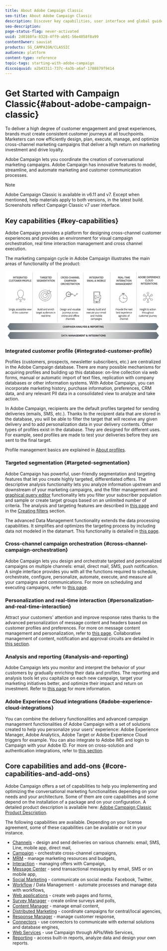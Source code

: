 ```yaml
---
title: About Adobe Campaign Classic
seo-title: About Adobe Campaign Classic
description: Discover key capabilities, user interface and global guidelines.
seo-description: 
page-status-flag: never-activated
uuid: 2d0160fa-8328-4ff9-ab91-56e4058f8a99
contentOwner: sauviat
products: SG_CAMPAIGN/CLASSIC
audience: platform
content-type: reference
topic-tags: starting-with-adobe-campaign
discoiquuid: a2b43311-737c-4a3b-a6af-1788879f9414
---
```


# Get Started with Campaign Classic{#about-adobe-campaign-classic}

To deliver a high degree of customer engagement and great experiences, brands must create consistent customer journeys at all touchpoints. Marketers can now efficiently design, plan, execute, manage, and optimize cross-channel marketing campaigns that deliver a high return on marketing investment and drive loyalty.

Adobe Campaign lets you coordinate the creation of conversational marketing campaigns. Adobe Campaign has innovative features to model, streamline, and automate marketing and customer communication processes.

>[!NOTE]
>
>Adobe Campaign Classic is available in v6.11 and v7. Except when mentioned, help materials apply to both versions, in the latest build. Screenshots reflect Campaign Classic v7 user interface.

## Key capabilities {#key-capabilities}

Adobe Campaign provides a platform for designing cross-channel customer experiences and provides an environment for visual campaign orchestration, real time interaction management and cross channel execution.

The marketing campaign cycle in Adobe Campaign illustrates the main areas of functionality of the product:

![](assets/d_ncs_user_emarketing.png)

### Integrated customer profile {#integrated-customer-profile}

Profiles (customers, prospects, newsletter subscribers, etc.) are centralized in the Adobe Campaign database. There are many possible mechanisms for acquiring profiles and building up this database: on-line collection via web forms, manual or automatic import of text files, replication with company databases or other information systems. With Adobe Campaign, you can incorporate marketing history, purchase information, preferences, CRM data, and any relevant PII data in a consolidated view to analyze and take action.

In Adobe Campaign, recipients are the default profiles targeted for sending deliveries (emails, SMS, etc.). Thanks to the recipient data that are stored in the database, you will be able to filter the target that will receive any given delivery and to add personalization data in your delivery contents. Other types of profiles exist in the database. They are designed for different uses. For example, seed profiles are made to test your deliveries before they are sent to the final target.

Profile management basics are explained in [About profiles](../../platform/using/about-profiles.md).

### Targeted segmentation {#targeted-segmentation}

Adobe Campaign has powerful, user-friendly segmentation and targeting features that let you create highly targeted, differentiated offers. The descriptive analysis functionality lets you analyze information upstream and downstream of your marketing campaigns, and the filter management and [graphical query editor](../../platform/using/about-queries-in-campaign.md) functionality lets you filter your subscriber population and sample or create target groups based on an unlimited number of criteria. The analysis and targeting features are described in [this page](../../reporting/using/about-descriptive-analysis.md) and in the [Creating filters](../../platform/using/creating-filters.md) section.

The advanced Data Management functionality extends the data processing capabilities. It simplifies and optimizes the targeting process by including data not modeled in the datamart. This functionality is detailed in [this page](../../workflow/using/targeting-data.md#data-management).

### Cross-channel campaign orchestration {#cross-channel-campaign-orchestration}

Adobe Campaign lets you design and orchestrate targeted and personalized campaigns on multiple channels: email, direct mail, SMS, push notification. A single interface provides you with all the functions required to schedule, orchestrate, configure, personalize, automate, execute, and measure all your campaigns and communications. For more on scheduling and executing campaigns, refer to [this page](../../campaign/using/setting-up-marketing-campaigns.md).

### Personalization and real-time interaction {#personalization-and-real-time-interaction}

Attract your customers' attention and improve response rates thanks to the advanced personalization of message content and headers based on customer profiles and preferences. For more on message content management and personalization, refer to [this page](../../delivery/using/about-personalization.md). Collaborative management of content, notification and approval circuits are detailed in [this section](../../campaign/using/about-marketing-resource-management.md).

### Analysis and reporting {#analysis-and-reporting}

Adobe Campaign lets you monitor and interpret the behavior of your customers by gradually enriching their data and profiles. The reporting and analysis tools let you capitalize on each new campaign, target your marketing initiatives better, and optimize their impact and return on investment. Refer to [this page](../../reporting/using/delivery-reports.md) for more information.

### Adobe Experience Cloud integrations {#adobe-experience-cloud-integrations}

You can combine the delivery functionalities and advanced campaign management functionalities of Adobe Campaign with a set of solutions created to help you personalize your users' experience: Adobe Experience Manager, Adobe Analytics, Adobe Target or Adobe Experience Cloud triggers for example. You can also integrate to Adobe IMS and login to Campaign with your Adobe ID. For more on cross-solution and authentication integrations, refer to [this section](../../integrations/using/about-adobe-id.md).

## Core capabilities and add-ons {#core-capabilities-and-add-ons}

Adobe Campaign offers a set of capabilities to help you implementing and optimizing the conversational marketing functionalities depending on your needs and your architecture. Some of them are core capabilities and some depend on the installation of a package and on your configuration. A detailed product description is available here: [Adobe Campaign Classic Product Description](https://helpx.adobe.com/legal/product-descriptions/adobe-campaign-classic---product-description.html).

The following capabilities are available. Depending on your license agreement, some of these capabilities can be available or not in your instance.

* [Channels](../../delivery/using/steps-about-delivery-creation-steps.md) - design and send deliveries on various channels: email, SMS, Line, mobile app, direct mail,
* [Campaign](../../campaign/using/designing-marketing-campaigns.md) - orchestrate cross-channel campaigns,
* [MRM](../../campaign/using/about-marketing-resource-management.md) - manage marketing resources and budgets,
* [Interaction](../../interaction/using/interaction-and-offer-management.md) - managing offers with Campaign,
* [Message Center](../../message-center/using/about-transactional-messaging.md) - send transactional messages by email, SMS or on mobile app,
* [Social Marketing](../../social/using/about-social-marketing.md) - communicate on social media: Facebook, Twitter,
* [Workflow](../../workflow/using/about-workflows.md) / Data Management - automate processes and manage data with workflows,
* [Web applications](../../web/using/about-web-applications.md) - create web pages and forms,
* [Survey Manager](../../web/using/about-surveys.md) - create online surveys and polls,
* [Content Manager](../../delivery/using/about-content-management.md) - manage email content,
* [Distributed Marketing](../../campaign/using/about-distributed-marketing.md) - coordinate campaigns for central/local agencies,
* [Response Manager](../../campaign/using/about-response-manager.md) - manage customer response,
* [Connectors](../../platform/using/about-connectors.md) - use connectors to communicate with external solutions and database engines,
* [Web Services](../../configuration/using/about-web-services.md) - use Campaign through APIs/Web Services,
* [Reporting](../../reporting/using/about-adobe-campaign-reporting-tools.md) - access built-in reports, analyze data and design your own reports.

